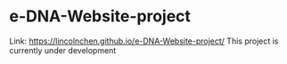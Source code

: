 # e-DNA-Website-project
Link: https://lincolnchen.github.io/e-DNA-Website-project/
This project is currently under development
